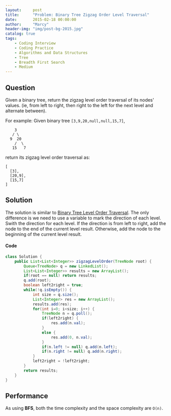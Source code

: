 ```yaml
---
layout:     post
title:      "Problem: Binary Tree Zigzag Order Level Traversal"
date:       2015-02-18 00:00:00
author:     "Marcy"
header-img: "img/post-bg-2015.jpg"
catalog: true
tags:
    - Coding Interview
    - Coding Practice
    - Algorithms and Data Structures
    - Tree
    - Breadth First Search
    - Medium
---
```


## Question

Given a binary tree, return the zigzag level order traversal of its nodes' values. (ie, from left to right, then right to the left for the next level and alternate between).

For example:
Given binary tree `[3,9,20,null,null,15,7]`,
```
    3
   / \
  9  20
    /  \
   15   7
```
return its zigzag level order traversal as:
```
[
  [3],
  [20,9],
  [15,7]
]
```

## Solution

The solution is similar to [Binary Tree Level Order Traversal](/2015/02/17/binary-tree-level-order-traversal/). The only difference is we need to use a variable to mark the direction of each level. Swith the direction for each level. If the direction is from left to right, add the node to the end of the current level result. Otherwise, add the node to the beginning of the current level result.

#### Code

```java
class Solution {
    public List<List<Integer>> zigzagLevelOrder(TreeNode root) {
        Queue<TreeNode> q = new LinkedList();
        List<List<Integer>> results = new ArrayList();
        if(root == null) return results;
        q.add(root);
        boolean left2right = true;
        while(!q.isEmpty()) {
            int size = q.size();
            List<Integer> res = new ArrayList();
            results.add(res);
            for(int i=0; i<size; i++) {
                TreeNode n = q.poll();
                if(left2right) {
                    res.add(n.val);
                }
                else {
                    res.add(0, n.val);
                }
                if(n.left != null) q.add(n.left);
                if(n.right != null) q.add(n.right);
            }
            left2right = !left2right;
        }
        return results;
    }
}
```

## Performance

As using **BFS**, both the time complexity and the space complexity are `O(n)`.
